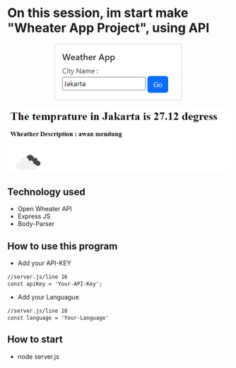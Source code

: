 # On this session, im start make "Wheater App Project", using API

<p align="center">
<img src="./preview/preview-1.png"/>
</p>
<p align="center">
<img src="./preview/preview-2.png"/>
</p>

## Technology used 
- Open Wheater API
- Express JS
- Body-Parser

## How to use this program
- Add your API-KEY
```
//server.js/line 16
const apiKey = 'Your-API-Key';
```
- Add your Languague
```
//server.js/line 18
const language = 'Your-Language'
```

## How to start
- node server.js
